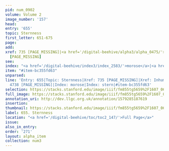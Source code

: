 ```yaml
---
pid: num_0902
volume: Volume 2
image_number: '157'
head: 
entry: '655'
topic: Sternness
first_letter: 651-675
page: 
add: 
xref: 735 [PAGE_MISSING]|<a href='/digital-beehive/alpha3/alpha_0475/'>Inhumanity</a>|4738
  [PAGE_MISSING]
see: 
index: "<a href='/digital-beehive/index3/index_2583/'>morose</a>|<a href='/digital-beehive/index4/index_3897/'>stern</a>"
item: "#item-bc355fd63"
unparsed: 
line: 'Entry: 655|Topic: Sternness|Xref: 735 [PAGE_MISSING]|Xref: Inhumanity|Xref:
  4738 [PAGE_MISSING]|Index: morose|Index: stern|#item-bc355fd63'
selection: https://stacks.stanford.edu/image/iiif/fm855tg5659%2F1607_0624/403,2120,2882,682/full/0/default.jpg
full_image: https://stacks.stanford.edu/image/iiif/fm855tg5659%2F1607_0624/full/full/0/default.jpg
annotation_uri: http://dev.llgc.org.uk/annotation/1579285187619
insertion: 
thumbnail: https://stacks.stanford.edu/image/iiif/fm855tg5659%2F1607_0624/403,2120,600,180/250,/0/default.jpg
label: 655. Sternness
location: "<a href='/digital-beehive/toc/toc2_147/'>Full Page</a>"
issue: 
also_in_entry: 
order: '271'
layout: alpha_item
collection: num3
---
```

